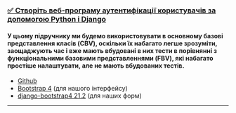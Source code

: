 ### [✅ Створіть веб-програму аутентифікації користувачів за допомогою Python і Django](https://towardsdatascience.com/build-a-user-authentication-web-app-with-python-and-django-c60000148724)

#### У цьому підручнику ми будемо використовувати в основному базові представлення класів (CBV), оскільки їх набагато легше зрозуміти, заощаджують час і вже мають вбудовані в них тести в порівнянні з функціональними базовими представленнями (FBV), які набагато простіше налаштувати, але не мають вбудованих тестів.


- [Github](https://towardsdatascience.com/build-a-user-authentication-web-app-with-python-and-django-c60000148724)
- [Bootstrap 4](https://bootstrap-4.ru/docs/4.6/getting-started/introduction/) (для нашого інтерфейсу)
- [django-bootstrap4 21.2](https://pypi.org/project/django-bootstrap4/) (для наших форм)

---
